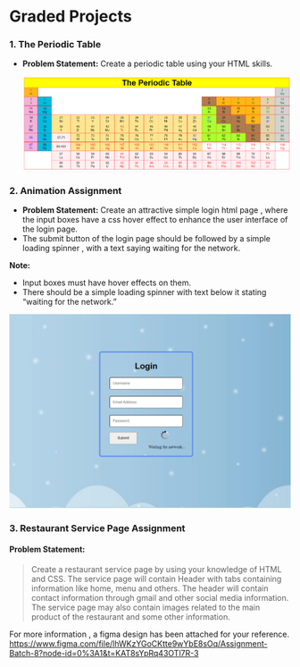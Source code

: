 # Graded Projects

### 1. The Periodic Table
  - <strong>Problem Statement:</strong> Create a periodic table using your HTML skills.
  

    <img src="./Periodic-Table/images/Periodic-Table.png" alt="Periodic Table" width="600" />


### 2. Animation Assignment
  - <strong>Problem Statement:</strong> Create an attractive simple login html page , where the input boxes have a css hover effect to enhance the user interface of the login page.
  - The submit button of the login page should be followed by a simple loading spinner , with a text saying waiting for the network.

  <strong>Note:</strong>
  - Input boxes must have hover effects on them.
  - There should be a simple loading spinner with text below it stating “waiting for the network.”
  

  <img src="./Form-Animation/images/login-page.png" alt="Login Page" width="600" />


### 3. Restaurant Service Page Assignment

#### Problem Statement:

> Create a restaurant service page by using your knowledge of HTML and CSS.
> The service page will contain Header with tabs containing information like home, menu and others.
> The header will contain contact information through gmail and other social media information.
> The service page may also contain images related to the main product of the restaurant and some other information.

For more information , a figma design has been attached for your reference.
https://www.figma.com/file/lhWKzYGoCKtte9wYbE8sOq/Assignment-Batch-8?node-id=0%3A1&t=KAT8sYpRq43OTl7R-3